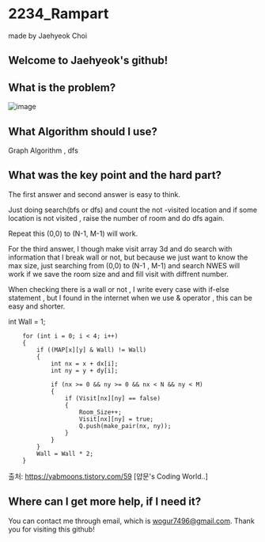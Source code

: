 # 2234_Rampart

made by Jaehyeok Choi

## Welcome to Jaehyeok's github!

## What is the problem?

![image](https://github.com/Choi-JaeHyeok-21500749/2234_Rampart/blob/main/2234_pro.PNG)

## What Algorithm should I use?

Graph Algorithm , dfs

## What was the key point and the hard part?

The first answer and second answer is easy to think. 

Just doing search(bfs or dfs) and count the not -visited location and if some location is not visited , raise the number of room and do dfs again.

Repeat this (0,0) to (N-1, M-1) will work.

For the third answer, I though make visit array 3d and do search with information that I break wall or not, but because we just want to know the max size,
just searching from (0,0) to (N-1 , M-1) and search NWES will work if we save the room size and and fill visit with diffrent number.

When checking there is a wall or not , I write every case with if-else statement , but I found in the internet when we use & operator , this can be easy and shorter.

 int Wall = 1;
 
        for (int i = 0; i < 4; i++)
        {
            if ((MAP[x][y] & Wall) != Wall)
            {
                int nx = x + dx[i];
                int ny = y + dy[i];
 
                if (nx >= 0 && ny >= 0 && nx < N && ny < M)
                {
                    if (Visit[nx][ny] == false)
                    {
                        Room_Size++;
                        Visit[nx][ny] = true;
                        Q.push(make_pair(nx, ny));
                    }
                }
            }
            Wall = Wall * 2;
        }


출처: https://yabmoons.tistory.com/59 [얍문's Coding World..]


## Where can I get more help, if I need it?

You can contact me through email, which is wogur7496@gmail.com.
Thank you for visiting this github!
